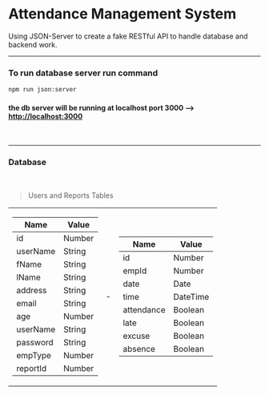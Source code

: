 # Attendance Management System

Using JSON-Server to create a fake RESTful API to handle database and backend work.

---

### To run database server run command

```sh
npm run json:server
```

#### the db server will be running at localhost port 3000 --> [http://localhost:3000](http://localhost:3000)

<br/>

---

### Database

<br/>

> Users and Reports Tables

<table>
<tr><td>

| Name     | Value  |
| -------- | ------ |
| id       | Number |
| userName | String |
| fName    | String |
| lName    | String |
| address  | String |
| email    | String |
| age      | Number |
| userName | String |
| password | String |
| empType  | Number |
| reportId | Number |

</td><td>   -   <td></d>

| Name       | Value    |
| ---------- | -------- |
| id         | Number   |
| empId      | Number   |
| date       | Date     |
| time       | DateTime |
| attendance | Boolean  |
| late       | Boolean  |
| excuse     | Boolean  |
| absence    | Boolean  |

</td></tr>
</table>
